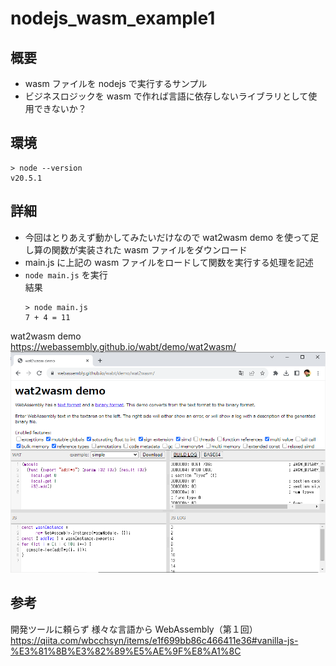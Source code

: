 # nodejs_wasm_example1

## 概要

* wasm ファイルを nodejs で実行するサンプル
* ビジネスロジックを wasm で作れば言語に依存しないライブラリとして使用できないか？

## 環境

```
> node --version
v20.5.1
```

## 詳細

* 今回はとりあえず動かしてみたいだけなので wat2wasm demo を使って足し算の関数が実装された wasm ファイルをダウンロード
* main.js に上記の wasm ファイルをロードして関数を実行する処理を記述
* `node main.js` を実行  
  結果
  ```
  > node main.js
  7 + 4 = 11
  ```

wat2wasm demo  
https://webassembly.github.io/wabt/demo/wat2wasm/
![](doc/image/2023-12-12-09-02-38.png)

## 参考

開発ツールに頼らず 様々な言語から WebAssembly（第１回）  
https://qiita.com/wbcchsyn/items/e1f699bb86c466411e36#vanilla-js-%E3%81%8B%E3%82%89%E5%AE%9F%E8%A1%8C  


